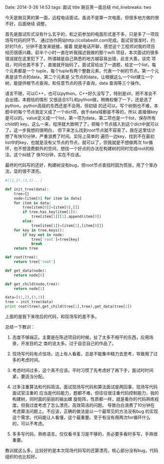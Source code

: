 Date: 2014-3-26 14:53
tags: 面试
title 豌豆荚一面总结
md_linebreaks: two

今天是豌豆荚的第一面，远程电话面试。虽说不是第一次电面，但很多地方做的很不好，后面继续
调整。

首先是面试形式没有什么玄乎的，和之前参加的电面形式差不多，只是多了一项现场写代码的环节，
通过协作网站http://collabedit.com完成。面试官很准时，约好的11点，分钟不差发来链接，接着
就是电话开聊，感觉这个工程师对我的项目经历很感兴趣，前半个小时一直在听我描述我做的那个wifi
项目，本次面试的很多错误就在这里犯下了。所谓越是自己熟悉的地方越容易出错，此言大善。谈完
项目，时间也差不多了，直接就开始码了。面试官给出了一道题，给定一个list，每个元素都是一个
tuple，每个tuple有两个整数元素，代表一个树的节点。第一个元素是该节点的data，第二个元素是
父节点的data，让根据这么一个list建立一个树，能提供根节点查询，和任意节点的孩子查询，data
查询等三个操作。

语言不限，可以C++，也可以python。C++好久没写了，特别是stl，把不准会不会出错。本题给的情形
又很适合STL和python做，稍微权衡了一下，还是选了python。python高级的东西还是不会用，但初级
的还可以。写个树倒也不难，本题中的每个节点我定义成了一个dict项，由于data域都是不等的，所以
直接做key是可以的。value定义成一个list，第一项为data，第二项也是一个list，保存所有child的
key。这么一来，程序就大致明了了，把每个节点插入到这个dict中就可以了。这一步我想的很明白，
但下来怎么找到root节点就不容易了。我在这里估计想了有快10分钟，严重浪费了时间。实际上简单的
遍历一边key，找到不在最初list中的key，也就是没有父节点的节点，就可以了，但我就是不想做两次
for循环，也不想浪费额外的空间，想找一个好点的办法在构建树的同时完成root的标注。这个纠结了
快10分钟，实在不应该。

最终的代码写的还好，构建树没有bug，但root节点查找时因为慌张，用了个笨办法，显的很不漂亮。

```python
#[(1,2),(3,1)...]

def init_tree(data):
    tree={}
    node=[item[0] for item in data]
    for item in data:
        tree[item[0]]=[item[0],[]]
        if tree.has_key(item[1]):
            tree[item[1]][1].append(item[0])
        else:
            tree[item[1]]=[item[1],[item[0]]]
    for key in tree.keys():
        if key not in node:
            tree['root']=tree[key]
            break
    return tree

def root(tree):
    return tree['root']

def get_data(node):
    return node[0]

def get_child(node,tree):
    return node[1]

data=[(1,2),(3,1)]
tree = init_tree(data)
print root(tree),get_child(tree[1],tree),get_data(tree[2])
```

上面的是我下来改后的代码，和现场写的差不多。

总结一下教训：

1. 态度不够端正。主要是在陈述项目的时候，扯了太多不相干的东西，应用场景，开发目的之
类的说太多。过于自恋自己的作品了。

2. 现场写代码有点怯场，边上有人看着，总是不能集中精力去思考，导致用了过多的考虑时间。

3. 考虑时间过多，这个真不应该。平时习惯了先考虑好了再下手，面试时时间紧，要适当分配。

4. 过多注重算法和代码简洁。面试现场写代码和算法面试是两回事，现场写代码面试官注重的
应当是代码能力，题都不难，但往往很注重代码控制能力，我的构建树，同时面的丽丽的输出螺
旋矩阵，性质都一样，就是看你的代码熟练程度。但我过度考虑了怎么漂亮，高效简洁的问题。
导致白白浪费了10分钟在考虑算法问题上。不应该，正确的做法是以一个最常见的方法没有bug
的实现这个需求。代码能让人看懂，这个最重要。至于有没有用两次for循环什么的，可以不考虑。

5. 多多写代码，熟练语言。仅仅看书复习是不够的，务必要多看时多写，手熟很重要。

教训就这么多，比较好的是本次现场代码写的还算漂亮，核心部分没有bug，代码组织的也比较好。


